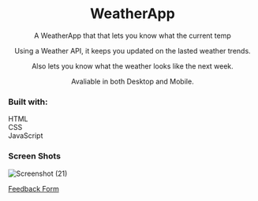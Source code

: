 <h1 align="center">WeatherApp</h1>

<p align="center"> A WeatherApp that that lets you know what the current temp </p>
<p align="center"> Using a Weather API, it keeps you updated on the lasted weather trends.</p>
<p align="center"> Also lets you know what the weather looks like the next week.</p>
<p align="center"> Avaliable in both Desktop and Mobile.</p>

<h3>Built with:</h3>
<p>
          HTML <br/>
          CSS <br/>
          JavaScript <br/>
</p>
          

<h3>Screen Shots</h3>

![Screenshot (21)](https://user-images.githubusercontent.com/89613492/168505613-2a5a22e7-dc6a-4952-8663-1845be45ebf3.png)

<a href="https://docs.google.com/forms/d/e/1FAIpQLSd1QdDwvqnJrxKMeBYT0qf4WEHBlNCuqlmqJS-MViS9Q-jDSQ/viewform?usp=sf_link">Feedback Form</a>
